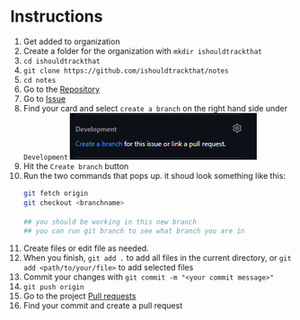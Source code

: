 # Instructions
1. Get added to organization
1. Create a folder for the organization with `mkdir ishouldtrackthat`
1. `cd ishouldtrackthat`
1. `git clone https://github.com/ishouldtrackthat/notes`
1. `cd notes`
1. Go to the [Repository](https://github.com/ishouldtrackthat/notes/)
1. Go to [Issue](https://github.com/ishouldtrackthat/notes/issues)
1. Find your card and select `create a branch` on the right hand side under `Development` ![create branch](create_branch.png)
1. Hit the `Create branch` button
1. Run the two commands that pops up. it shoud look something like this: 
    ```sh
    git fetch origin
    git checkout <branchname>

    ## you should be working in this new branch
    ## you can run git branch to see what branch you are in
    ```
1. Create files or edit file as needed.
1. When you finish, `git add .` to add all files in the current directory, or `git add <path/to/your/file>` to add selected files
1. Commit your changes with `git commit -m "<your commit message>"`
1. `git push origin`
1. Go to the project [Pull requests](https://github.com/ishouldtrackthat/notes/pulls)
1. Find your commit and create a pull request